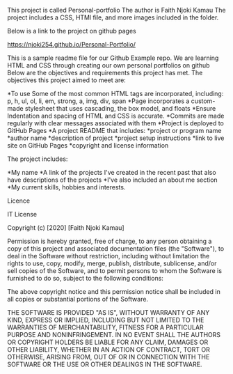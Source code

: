 This project is called Personal-portfolio
The author is Faith Njoki Kamau
The project includes a CSS, HTMl file, and more images included in the folder.

Below is a link to the project on github pages

https://njoki254.github.io/Personal-Portfolio/

This is a sample readme file for our Github Example repo. We are learning HTML and CSS through creating our own personal portfolios on github
Below are the objectives and  requirements this project has met.
The objectives this project aimed to meet are:

*To use Some of the most common HTML tags are incorporated, including:
p, h, ul, ol, li, em, strong, a, img, div, span</li>
*Page incorporates a custom-made stylesheet that uses cascading, the box model, and floats
*Ensure Indentation and spacing of HTML and CSS is accurate.
*Commits are made regularly with clear messages associated with them
*Project is deployed to GitHub Pages
*A project README that includes:
*project or program name
*author name
*description of project
*project setup instructions
*link to live site on GitHub Pages
*copyright and license information


The project includes:

*My name
*A link of the projects I've created in the recent past that also have descriptions of the projects
*I've also included an about me section
*My current skills, hobbies and interests.

Licence

IT License

Copyright (c) [2020] [Faith Njoki Kamau]

Permission is hereby granted, free of charge, to any person obtaining a copy
of this project and associated documentation files (the "Software"), to deal
in the Software without restriction, including without limitation the rights
to use, copy, modify, merge, publish, distribute, sublicense, and/or sell
copies of the Software, and to permit persons to whom the Software is
furnished to do so, subject to the following conditions:

The above copyright notice and this permission notice shall be included in all
copies or substantial portions of the Software.

THE SOFTWARE IS PROVIDED "AS IS", WITHOUT WARRANTY OF ANY KIND, EXPRESS OR
IMPLIED, INCLUDING BUT NOT LIMITED TO THE WARRANTIES OF MERCHANTABILITY,
FITNESS FOR A PARTICULAR PURPOSE AND NONINFRINGEMENT. IN NO EVENT SHALL THE
AUTHORS OR COPYRIGHT HOLDERS BE LIABLE FOR ANY CLAIM, DAMAGES OR OTHER
LIABILITY, WHETHER IN AN ACTION OF CONTRACT, TORT OR OTHERWISE, ARISING FROM,
OUT OF OR IN CONNECTION WITH THE SOFTWARE OR THE USE OR OTHER DEALINGS IN THE
SOFTWARE.

